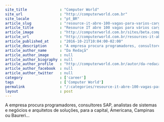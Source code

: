 ```yaml
---
site_title               : "Computer World"
site_url                 : "http://computerworld.com.br"
site_locale              : "pt_BR"
article_slug             : "resource-it-abre-100-vagas-para-varios-cargos-de-ti-em-sao-paulo"
article_title            : "Resource IT abre 100 vagas para vários cargos de TI em São Paulo"
article_image            : "http://computerworld.com.br/sites/beta.computerworld.com.br/files/news_articles/notebook.jpg"
article_url              : "http://computerworld.com.br/resources-it-abre-100-vagas-para-varios-cargos-de-ti-em-sao-paulo"
article_published_at     : "2016-10-21T10:04:00-02:00"
article_description      : "A empresa procura programadores, consultores SAP, analistas de sistemas e negócios e arquitetos de soluções, para a capital, Americana, Campinas ou Baureri..."
article_author_name      : "Da Redaçã"
article_author_image     : null
article_author_biography : null
article_author_profile   : "http://computerworld.com.br/autor/da-redacao"
article_author_facebook  : null
article_author_twitter   : null
category                 : ['career']
tags                     : ['Computer World']
permalink                : "/:categories/resource-it-abre-100-vagas-para-varios-cargos-de-ti-em-sao-paulo/"
layout                   : post
---
```


A empresa procura programadores, consultores SAP, analistas de sistemas e negócios e arquitetos de soluções, para a capital, Americana, Campinas ou Baureri...

